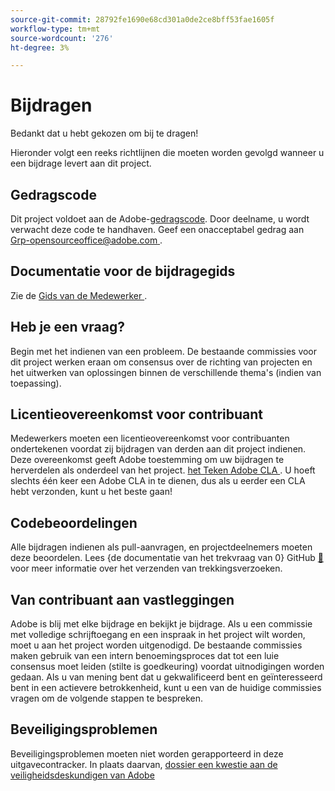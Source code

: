 ```yaml
---
source-git-commit: 28792fe1690e68cd301a0de2ce8bff53fae1605f
workflow-type: tm+mt
source-wordcount: '276'
ht-degree: 3%

---
```

# Bijdragen

Bedankt dat u hebt gekozen om bij te dragen!

Hieronder volgt een reeks richtlijnen die moeten worden gevolgd wanneer u een bijdrage levert aan dit project.

## Gedragscode

Dit project voldoet aan de Adobe-[gedragscode](code-of-conduct.md). Door deelname,
u wordt verwacht deze code te handhaven. Geef een onacceptabel gedrag aan
[ Grp-opensourceoffice@adobe.com ](mailto:Grp-opensourceoffice@adobe.com).

## Documentatie voor de bijdragegids

Zie de [ Gids van de Medewerker ](https://experienceleague.adobe.com/en/docs/contributor/contributor-guide/introduction).

## Heb je een vraag?

Begin met het indienen van een probleem. De bestaande commissies voor dit project werken eraan om
consensus over de richting van projecten en het uitwerken van oplossingen binnen de verschillende thema&#39;s
(indien van toepassing).

## Licentieovereenkomst voor contribuant

Medewerkers moeten een licentieovereenkomst voor contribuanten ondertekenen voordat zij bijdragen van derden aan dit project indienen. Deze overeenkomst geeft Adobe toestemming om uw bijdragen te herverdelen als onderdeel van het project. [ het Teken Adobe CLA ](https://opensource.adobe.com/cla.html). U hoeft slechts één keer een Adobe CLA in te dienen, dus als u eerder een CLA hebt verzonden, kunt u het beste gaan!

## Codebeoordelingen

Alle bijdragen indienen als pull-aanvragen, en projectdeelnemers moeten deze beoordelen. Lees {de documentatie van het trekvraag van 0} GitHub [&#128279;](https://docs.github.com/en/pull-requests/collaborating-with-pull-requests/proposing-changes-to-your-work-with-pull-requests/about-pull-requests)
voor meer informatie over het verzenden van trekkingsverzoeken.

<!--
Lastly, please follow the [pull request template](PULL_REQUEST_TEMPLATE.md) when
submitting a pull request!
-->

## Van contribuant aan vastleggingen

Adobe is blij met elke bijdrage en bekijkt je bijdrage. Als u een commissie met volledige schrijftoegang en een inspraak in het project wilt worden, moet u aan het project worden uitgenodigd. De bestaande commissies maken gebruik van een intern benoemingsproces dat tot een luie consensus moet leiden (stilte is goedkeuring) voordat uitnodigingen worden gedaan. Als u van mening bent dat u gekwalificeerd bent en geïnteresseerd bent in een actievere betrokkenheid, kunt u een van de huidige commissies vragen om de volgende stappen te bespreken.

## Beveiligingsproblemen

Beveiligingsproblemen moeten niet worden gerapporteerd in deze uitgavecontracker. In plaats daarvan, [ dossier een kwestie aan de veiligheidsdeskundigen van Adobe ](https://helpx.adobe.com/security/alertus.html)
